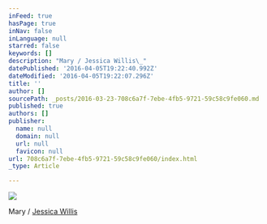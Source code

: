 ```yaml
---
inFeed: true
hasPage: true
inNav: false
inLanguage: null
starred: false
keywords: []
description: "Mary / Jessica Willis\_"
datePublished: '2016-04-05T19:22:40.992Z'
dateModified: '2016-04-05T19:22:07.296Z'
title: ''
author: []
sourcePath: _posts/2016-03-23-708c6a7f-7ebe-4fb5-9721-59c58c9fe060.md
published: true
authors: []
publisher:
  name: null
  domain: null
  url: null
  favicon: null
url: 708c6a7f-7ebe-4fb5-9721-59c58c9fe060/index.html
_type: Article

---
```

![](https://the-grid-user-content.s3-us-west-2.amazonaws.com/421d4860-901f-4915-adfb-55b0ad84de90.jpg)

Mary / [Jessica Willis][0]

[0]: www.jessicawillis.co
